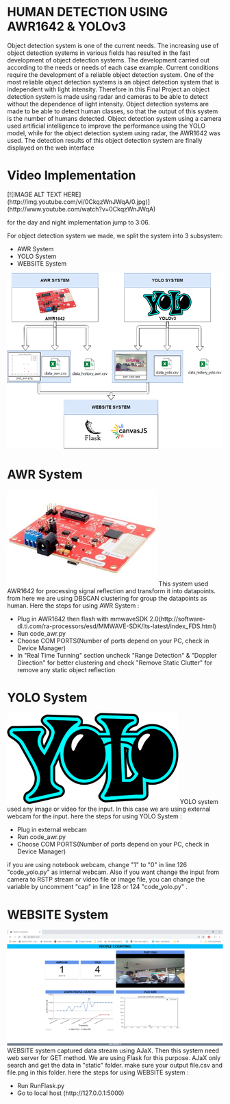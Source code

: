 # HUMAN DETECTION USING AWR1642 & YOLOv3
Object detection system is one of the current needs. The increasing use of object detection systems in various fields has resulted in the fast development of object detection systems. The development carried out according to the needs or needs of each case example. Current conditions require the development of a reliable object detection system. One of the most reliable object detection systems is an object detection system that is independent with light intensity. Therefore in this Final Project an object detection system is made using radar and cameras to be able to detect without the dependence of light intensity. Object detection systems are made to be able to detect human classes, so that the output of this system is the number of humans detected. Object detection system using a camera used artificial intelligence to improve the performance using the YOLO model, while for the object detection system using radar, the AWR1642 was used. The detection results of this object detection system are finally displayed on the web interface

<h1> Video Implementation </h1> 
[![IMAGE ALT TEXT HERE](http://img.youtube.com/vi/0CkqzWnJWqA/0.jpg)](http://www.youtube.com/watch?v=0CkqzWnJWqA)

for the day and night implementation jump to 3:06.

For object detection system we made, we split the system into 3 subsystem:
<ul>
  <li>AWR System</li>
  <li>YOLO System</li>
  <li>WEBSITE System</li>
</ul>
<img src="https://github.com/STEI-ITB/AMA/blob/master/final%20sistem.png?raw=true"></img>

<h1>AWR System</h1>
<img src="https://github.com/STEI-ITB/AMA/blob/master/AWR1642.jpg?raw=true"></img>
This system used AWR1642 for processing signal reflection and transform it into datapoints. from here we are using DBSCAN clustering for group the datapoints as human. Here the steps for using AWR System :
<ul>
  <li>Plug in AWR1642 then flash with mmwaveSDK 2.0(http://software-dl.ti.com/ra-processors/esd/MMWAVE-SDK/lts-latest/index_FDS.html)</li>
  <li>Run code_awr.py</li>
  <li>Choose COM PORTS(Number of ports depend on your PC, check in Device Manager)</li>
  <li>In "Real Time Tunning" section uncheck "Range Detection" & "Doppler Direction" for better clustering and check "Remove Static Clutter" for remove any static object reflection</li>
</ul>


<h1>YOLO System</h1>
<img src="https://github.com/STEI-ITB/AMA/blob/master/yolo.png?raw=true" width="400px"></img>
YOLO system used any image or video for the input. In this case we are using external webcam for the input. here the steps for using YOLO System :
<ul>
  <li>Plug in external webcam</li>
  <li>Run code_awr.py</li>
  <li>Choose COM PORTS(Number of ports depend on your PC, check in Device Manager)</li>
</ul>
if you are using notebook webcam, change "1" to "0" in line 126 "code_yolo.py" as internal webcam. Also if you want change the input from camera to RSTP stream or video file or image file, you can change the variable by uncomment "cap" in line 128 or 124 "code_yolo.py" .


<h1>WEBSITE System</h1>
<img src="https://github.com/STEI-ITB/AMA/blob/master/Website.PNG?raw=true"></img>
WEBSITE system captured data stream using AJaX. Then this system need web server for GET method. We are using Flask for this purpose. AJaX only search and get the data in "static" folder. make sure your output file.csv and file.png in this folder. here the steps for using WEBSITE system :
<ul>
  <li>Run RunFlask.py</li>
  <li>Go to local host (http://127.0.0.1:5000)</li>
</ul>

